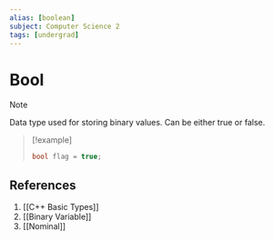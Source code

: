 ```yaml
---
alias: [boolean]
subject: Computer Science 2
tags: [undergrad]
---
```

# Bool

> [!note]
> Data type used for storing binary values. Can be either true or false.

> [!example]
> ```cpp
> bool flag = true;

## References
1. [[C++ Basic Types]]
2. [[Binary Variable]]
3. [[Nominal]]